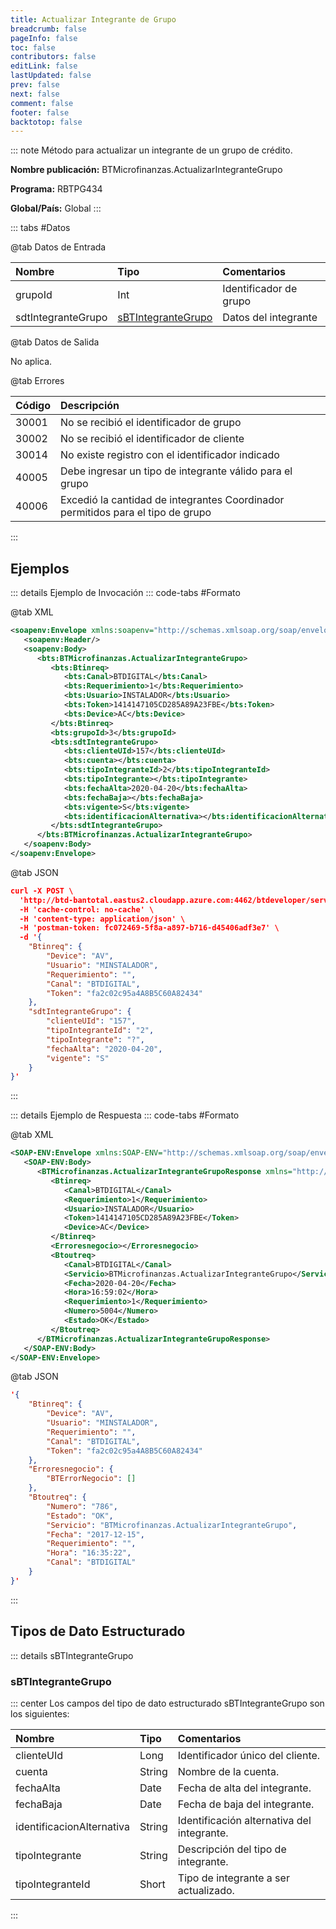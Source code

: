 ```yaml
---
title: Actualizar Integrante de Grupo
breadcrumb: false
pageInfo: false
toc: false
contributors: false
editLink: false
lastUpdated: false
prev: false
next: false
comment: false
footer: false
backtotop: false
---
```


<!-- ABRE DATOS DEL MÉTODO -->
::: note Método para actualizar un integrante de un grupo de crédito.

**Nombre publicación:** BTMicrofinanzas.ActualizarIntegranteGrupo

**Programa:** RBTPG434

**Global/País:** Global
:::
<!-- CIERRA DATOS DEL MÉTODO -->

<!-- ABRE TABLA DE DATOS -->
::: tabs #Datos 

@tab Datos de Entrada

Nombre | Tipo | Comentarios
:--------- | :--------- | :---------
grupoId | Int | Identificador de grupo
sdtIntegranteGrupo | [sBTIntegranteGrupo](#sbtintegrantegrupo) | Datos del integrante

@tab Datos de Salida

No aplica.

@tab Errores

Código | Descripción
:--------- | :-----------
30001 | No se recibió el identificador de grupo
30002 | No se recibió el identificador de cliente
30014 | No existe registro con el identificador indicado
40005 | Debe ingresar un tipo de integrante válido para el grupo
40006 | Excedió la cantidad de integrantes Coordinador permitidos para el tipo de grupo
::: 
<!-- CIERRA TABLA DE DATOS -->

## **Ejemplos**

<!-- ABRE EJEMPLO DE INVOCACIÓN -->
::: details Ejemplo de Invocación 
::: code-tabs #Formato

@tab XML
```xml
<soapenv:Envelope xmlns:soapenv="http://schemas.xmlsoap.org/soap/envelope/" xmlns:bts="http://uy.com.dlya.bantotal/BTSOA/">
   <soapenv:Header/>
   <soapenv:Body>
      <bts:BTMicrofinanzas.ActualizarIntegranteGrupo>
         <bts:Btinreq>
            <bts:Canal>BTDIGITAL</bts:Canal>
            <bts:Requerimiento>1</bts:Requerimiento>
            <bts:Usuario>INSTALADOR</bts:Usuario>
            <bts:Token>1414147105CD285A89A23FBE</bts:Token>
            <bts:Device>AC</bts:Device>
         </bts:Btinreq>
         <bts:grupoId>3</bts:grupoId>
         <bts:sdtIntegranteGrupo>
            <bts:clienteUId>157</bts:clienteUId>
            <bts:cuenta></bts:cuenta>
            <bts:tipoIntegranteId>2</bts:tipoIntegranteId>
            <bts:tipoIntegrante></bts:tipoIntegrante>
            <bts:fechaAlta>2020-04-20</bts:fechaAlta>
            <bts:fechaBaja></bts:fechaBaja>
            <bts:vigente>S</bts:vigente>
            <bts:identificacionAlternativa></bts:identificacionAlternativa>
         </bts:sdtIntegranteGrupo>
      </bts:BTMicrofinanzas.ActualizarIntegranteGrupo>
   </soapenv:Body>
</soapenv:Envelope>
```

@tab JSON
```json
curl -X POST \
  'http://btd-bantotal.eastus2.cloudapp.azure.com:4462/btdeveloper/servlet/com.dlya.bantotal.odwsbt_BTMicrofinanzas_v1?ActualizarIntegranteGrupo=' \
  -H 'cache-control: no-cache' \
  -H 'content-type: application/json' \
  -H 'postman-token: fc072469-5f8a-a897-b716-d45406adf3e7' \
  -d '{
	"Btinreq": {
		"Device": "AV",
		"Usuario": "MINSTALADOR",
		"Requerimiento": "",
		"Canal": "BTDIGITAL",
		"Token": "fa2c02c95a4A8B5C60A82434"
	},
	"sdtIntegranteGrupo": {
		"clienteUId": "157",
		"tipoIntegranteId": "2",
		"tipoIntegrante": "?",
		"fechaAlta": "2020-04-20",
		"vigente": "S"
	}
}'
```
:::
<!-- CIERRA EJEMPLO DE INVOCACIÓN -->

<!-- ABRE EJEMPLO DE RESPUESTA -->
::: details Ejemplo de Respuesta 
::: code-tabs #Formato

@tab XML
```xml
<SOAP-ENV:Envelope xmlns:SOAP-ENV="http://schemas.xmlsoap.org/soap/envelope/" xmlns:xsd="http://www.w3.org/2001/XMLSchema" xmlns:SOAP-ENC="http://schemas.xmlsoap.org/soap/encoding/" xmlns:xsi="http://www.w3.org/2001/XMLSchema-instance">
   <SOAP-ENV:Body>
      <BTMicrofinanzas.ActualizarIntegranteGrupoResponse xmlns="http://uy.com.dlya.bantotal/BTSOA/">
         <Btinreq>
            <Canal>BTDIGITAL</Canal>
            <Requerimiento>1</Requerimiento>
            <Usuario>INSTALADOR</Usuario>
            <Token>1414147105CD285A89A23FBE</Token>
            <Device>AC</Device>
         </Btinreq>
         <Erroresnegocio></Erroresnegocio>
         <Btoutreq>
            <Canal>BTDIGITAL</Canal>
            <Servicio>BTMicrofinanzas.ActualizarIntegranteGrupo</Servicio>
            <Fecha>2020-04-20</Fecha>
            <Hora>16:59:02</Hora>
            <Requerimiento>1</Requerimiento>
            <Numero>5004</Numero>
            <Estado>OK</Estado>
         </Btoutreq>
      </BTMicrofinanzas.ActualizarIntegranteGrupoResponse>
   </SOAP-ENV:Body>
</SOAP-ENV:Envelope>
```

@tab JSON
```json
'{
	"Btinreq": {
		"Device": "AV",
		"Usuario": "MINSTALADOR",
		"Requerimiento": "",
		"Canal": "BTDIGITAL",
		"Token": "fa2c02c95a4A8B5C60A82434"
	},
    "Erroresnegocio": {
        "BTErrorNegocio": []
    },
    "Btoutreq": {
        "Numero": "786",
        "Estado": "OK",
        "Servicio": "BTMicrofinanzas.ActualizarIntegranteGrupo",
        "Fecha": "2017-12-15",
        "Requerimiento": "",
        "Hora": "16:35:22",
        "Canal": "BTDIGITAL"
    }
}'
```
::: 
<!-- CIERRA EJEMPLO DE RESPUESTA -->

## **Tipos de Dato Estructurado**

<!-- ABRE SDT -->
::: details sBTIntegranteGrupo  

### sBTIntegranteGrupo

::: center 
Los campos del tipo de dato estructurado sBTIntegranteGrupo son los siguientes: 

Nombre | Tipo | Comentarios 
:--------- | :----------- | :----------- 
clienteUId | Long | Identificador único del cliente.
cuenta | String | Nombre de la cuenta.
fechaAlta | Date | Fecha de alta del integrante. 
fechaBaja | Date | Fecha de baja del integrante. 
identificacionAlternativa | String | Identificación alternativa del integrante. 
tipoIntegrante | String | Descripción del tipo de integrante. 
tipoIntegranteId | Short | Tipo de integrante a ser actualizado. 
:::
<!-- CIERRA SDT -->